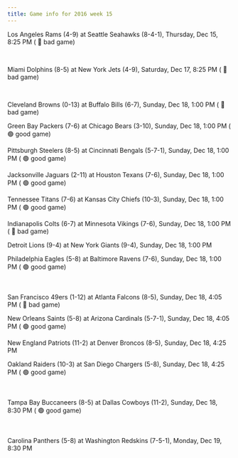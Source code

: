 ```yaml
---
title: Game info for 2016 week 15
---
```

Los Angeles Rams (4-9) at Seattle Seahawks (8-4-1), Thursday, Dec 15, 8:25 PM (	:red_circle: bad game)


<br/>

Miami Dolphins (8-5) at New York Jets (4-9), Saturday, Dec 17, 8:25 PM (	:red_circle: bad game)


<br/>

Cleveland Browns (0-13) at Buffalo Bills (6-7), Sunday, Dec 18, 1:00 PM (	:red_circle: bad game)

Green Bay Packers (7-6) at Chicago Bears (3-10), Sunday, Dec 18, 1:00 PM (	:green_circle: good game)

Pittsburgh Steelers (8-5) at Cincinnati Bengals (5-7-1), Sunday, Dec 18, 1:00 PM (	:green_circle: good game)

Jacksonville Jaguars (2-11) at Houston Texans (7-6), Sunday, Dec 18, 1:00 PM (	:green_circle: good game)

Tennessee Titans (7-6) at Kansas City Chiefs (10-3), Sunday, Dec 18, 1:00 PM (	:green_circle: good game)

Indianapolis Colts (6-7) at Minnesota Vikings (7-6), Sunday, Dec 18, 1:00 PM (	:red_circle: bad game)

Detroit Lions (9-4) at New York Giants (9-4), Sunday, Dec 18, 1:00 PM

Philadelphia Eagles (5-8) at Baltimore Ravens (7-6), Sunday, Dec 18, 1:00 PM (	:green_circle: good game)


<br/>

San Francisco 49ers (1-12) at Atlanta Falcons (8-5), Sunday, Dec 18, 4:05 PM (	:red_circle: bad game)

New Orleans Saints (5-8) at Arizona Cardinals (5-7-1), Sunday, Dec 18, 4:05 PM (	:green_circle: good game)

New England Patriots (11-2) at Denver Broncos (8-5), Sunday, Dec 18, 4:25 PM

Oakland Raiders (10-3) at San Diego Chargers (5-8), Sunday, Dec 18, 4:25 PM (	:green_circle: good game)


<br/>

Tampa Bay Buccaneers (8-5) at Dallas Cowboys (11-2), Sunday, Dec 18, 8:30 PM (	:green_circle: good game)


<br/>

Carolina Panthers (5-8) at Washington Redskins (7-5-1), Monday, Dec 19, 8:30 PM

